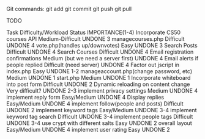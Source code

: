 Git commands:
git add
git commit
git push
git pull

TODO

Task                                    Difficulty/Workload                 Status              IMPORTANCE(1-4)
Incorporate CS50 courses API            Medium-Difficult                    UNDONE              3
managecourses.php                       Difficult                           UNDONE              4
vote.php(handles up/downvotes)          Easy                                UNDONE              3
Search Posts                            Difficult                           UNDONE              4
Search Courses                          Difficult                           UNDONE              4
Email registration confirmations        Medium (but we need a server first) UNDONE              4
Email alerts if people replied          Difficult (need server)             UNDONE              4
Factor out jscript in index.php         Easy                                UNDONE              1-2
manageaccount.php(change password, etc) Medium                              UNDONE              1
start.php                               Medium                              UNDONE              1
Incorporate whiteboard into post form   Difficult                           UNDONE              2
Dynamic reloading on content change     Very difficult?                     UNDONE              2-3
implement privacy settings              Medium                              UNDONE              4
implement reply form                    Easy/Medium                         UNDONE              4
Display replies                         Easy/Medium                         UNDONE              4
implement follow(people and posts)      Difficult                           UNDONE              2
implement keyword tags                  Easy/Medium                         UNDONE              3-4
implement keyword tag search            Difficult                           UNDONE              3-4
implement people tags                   Difficult                           UNDONE              3-4
use crypt with different salts          Easy                                UNDONE              2
overall layout                          Easy/Medium                         UNDONE              4
implement user rating                   Easy                                UNDONE              2


